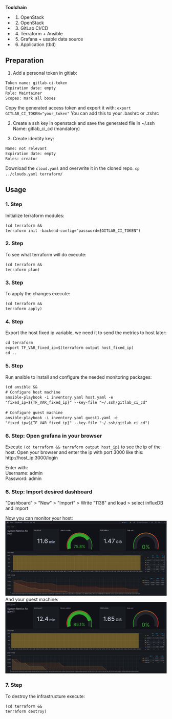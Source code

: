 **Toolchain**

- 1. OpenStack
- 2. OpenStack
- 3. GitLab CI/CD
- 4. Terraform + Ansible
- 5. Grafana + usable data source
- 6. Application (tbd)


## Preparation
1. Add a personal token in gitlab:
```
Token name: gitlab-ci-token
Expiration date: empty
Role: Maintainer
Scopes: mark all boxes
```
Copy the generated access token and export it with:
`export GITLAB_CI_TOKEN="your_token"`
You can add this to your .bashrc or .zshrc

2. Create a ssh key in openstack and save the generated file in ~/.ssh
Name: gitlab_ci_cd (mandatory)

3. Create identity key:
```
Name: not relevant
Expiration date: empty
Roles: creator
```
Download the `cloud.yaml` and overwrite it in the cloned repo. `cp ../clouds.yaml terraform/`

## Usage

### 1. Step
Initialize terraform modules:
```
(cd terraform && 
terraform init -backend-config="password=$GITLAB_CI_TOKEN")
```

### 2. Step
To see what terraform will do execute:
```
(cd terraform && 
terraform plan)
```

### 3. Step
To apply the changes execute:
```
(cd terraform && 
terraform apply)
```

### 4. Step
Export the host fixed ip variable, we need it to send the metrics to host later:
```
cd terraform
export TF_VAR_fixed_ip=$(terraform output host_fixed_ip)
cd ..
```

### 5. Step
Run ansible to install and configure the needed monitoring packages:
```
(cd ansible &&
# Configure host machine
ansible-playbook -i inventory.yaml host.yaml -e "fixed_ip=${TF_VAR_fixed_ip}" --key-file "~/.ssh/gitlab_ci_cd"

# Configure guest machine
ansible-playbook -i inventory.yaml guest1.yaml -e "fixed_ip=${TF_VAR_fixed_ip}" --key-file "~/.ssh/gitlab_ci_cd")
```

### 6. Step: Open grafana in your browser
Execute ```(cd terraform && terraform output host_ip)``` to see the ip of the host. Open your browser and enter the ip with port 3000 like this:\
http://host_ip:3000/login

Enter with:\
Username: admin\
Password: admin

### 6. Step: Import desired dashboard
"Dashboard" > "New" > "Import" > Write "1138" and load > select influxDB and import

Now you can monitor your host:
![](host.png)
And your guest machine:
![](guest1.png)

### 7. Step
To destroy the infrastructure execute:
```
(cd terraform &&
terraform destroy)
```